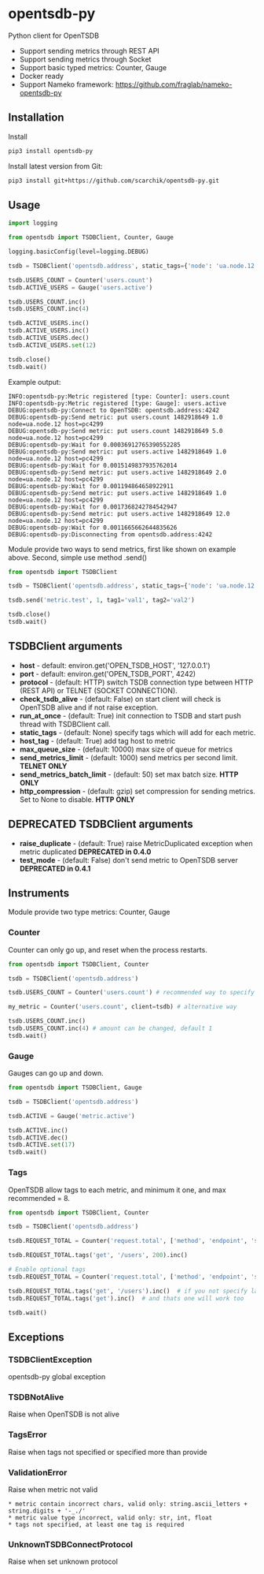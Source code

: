 # opentsdb-py
Python client for OpenTSDB
* Support sending metrics through REST API
* Support sending metrics through Socket 
* Support basic typed metrics: Counter, Gauge
* Docker ready
* Support Nameko framework: https://github.com/fraglab/nameko-opentsdb-py

## Installation

Install
```bash
pip3 install opentsdb-py
```

Install latest version from Git:
```bash
pip3 install git+https://github.com/scarchik/opentsdb-py.git
```

## Usage

```python
import logging

from opentsdb import TSDBClient, Counter, Gauge

logging.basicConfig(level=logging.DEBUG)

tsdb = TSDBClient('opentsdb.address', static_tags={'node': 'ua.node.12'})

tsdb.USERS_COUNT = Counter('users.count')
tsdb.ACTIVE_USERS = Gauge('users.active')

tsdb.USERS_COUNT.inc()
tsdb.USERS_COUNT.inc(4)

tsdb.ACTIVE_USERS.inc()
tsdb.ACTIVE_USERS.inc()
tsdb.ACTIVE_USERS.dec()
tsdb.ACTIVE_USERS.set(12)

tsdb.close()
tsdb.wait()
```

Example output:
```
INFO:opentsdb-py:Metric registered [type: Counter]: users.count
INFO:opentsdb-py:Metric registered [type: Gauge]: users.active
DEBUG:opentsdb-py:Connect to OpenTSDB: opentsdb.address:4242
DEBUG:opentsdb-py:Send metric: put users.count 1482918649 1.0 node=ua.node.12 host=pc4299
DEBUG:opentsdb-py:Send metric: put users.count 1482918649 5.0 node=ua.node.12 host=pc4299
DEBUG:opentsdb-py:Wait for 0.00036912765390552285
DEBUG:opentsdb-py:Send metric: put users.active 1482918649 1.0 node=ua.node.12 host=pc4299
DEBUG:opentsdb-py:Wait for 0.0015149837935762014
DEBUG:opentsdb-py:Send metric: put users.active 1482918649 2.0 node=ua.node.12 host=pc4299
DEBUG:opentsdb-py:Wait for 0.001194864658922911
DEBUG:opentsdb-py:Send metric: put users.active 1482918649 1.0 node=ua.node.12 host=pc4299
DEBUG:opentsdb-py:Wait for 0.0017368242784542947
DEBUG:opentsdb-py:Send metric: put users.active 1482918649 12.0 node=ua.node.12 host=pc4299
DEBUG:opentsdb-py:Wait for 0.0011665662644835626
DEBUG:opentsdb-py:Disconnecting from opentsdb.address:4242
```

Module provide two ways to send metrics, first like shown on example above.
Second, simple use method .send()

```python
from opentsdb import TSDBClient

tsdb = TSDBClient('opentsdb.address', static_tags={'node': 'ua.node.12'})

tsdb.send('metric.test', 1, tag1='val1', tag2='val2')

tsdb.close()
tsdb.wait()
```


## TSDBClient arguments
 * **host** - default: environ.get('OPEN_TSDB_HOST', '127.0.0.1')
 * **port** - default: environ.get('OPEN_TSDB_PORT', 4242)
 * **protocol** - (default: HTTP) switch TSDB connection type between HTTP (REST API) or TELNET (SOCKET CONNECTION). 
 * **check_tsdb_alive** - (default: False) on start client will check is OpenTSDB alive and if not raise exception. 
 * **run_at_once** - (default: True) init connection to TSDB and start push thread with TSDBClient call. 
 * **static_tags** - (default: None) specify tags which will add for each metric.
 * **host_tag** - (default: True) add tag host to metric
 * **max_queue_size** - (default: 10000) max size of queue for metrics
 * **send_metrics_limit** - (default: 1000) send metrics per second limit. **TELNET ONLY**
 * **send_metrics_batch_limit** - (default: 50) set max batch size. **HTTP ONLY**
 * **http_compression** - (default: gzip) set compression for sending metrics. Set to None to disable. **HTTP ONLY**

## DEPRECATED TSDBClient arguments
 * **raise_duplicate** - (default: True) raise MetricDuplicated exception when metric duplicated **DEPRECATED in 0.4.0**
 * **test_mode** - (default: False) don't send metric to OpenTSDB server **DEPRECATED in 0.4.1**

## Instruments

Module provide two type metrics: Counter, Gauge

### Counter
Counter can only go up, and reset when the process restarts.

```python
from opentsdb import TSDBClient, Counter

tsdb = TSDBClient('opentsdb.address')

tsdb.USERS_COUNT = Counter('users.count') # recommended way to specify metric

my_metric = Counter('users.count', client=tsdb) # alternative way

tsdb.USERS_COUNT.inc()
tsdb.USERS_COUNT.inc(4) # amount can be changed, default 1
tsdb.wait()
```

### Gauge
Gauges can go up and down.

```python
from opentsdb import TSDBClient, Gauge

tsdb = TSDBClient('opentsdb.address')

tsdb.ACTIVE = Gauge('metric.active')

tsdb.ACTIVE.inc()
tsdb.ACTIVE.dec()
tsdb.ACTIVE.set(17)
tsdb.wait()
```

### Tags
OpenTSDB allow tags to each metric, and minimum it one, and max recommended = 8.

```python
from opentsdb import TSDBClient, Counter

tsdb = TSDBClient('opentsdb.address')

tsdb.REQUEST_TOTAL = Counter('request.total', ['method', 'endpoint', 'status'])

tsdb.REQUEST_TOTAL.tags('get', '/users', 200).inc()

# Enable optional tags
tsdb.REQUEST_TOTAL = Counter('request.total', ['method', 'endpoint', 'status'], optional_tags=True)

tsdb.REQUEST_TOTAL.tags('get', '/users').inc()  # if you not specify last tag, it will work
tsdb.REQUEST_TOTAL.tags('get').inc()  # and thats one will work too

tsdb.wait()
```


## Exceptions

### TSDBClientException
opentsdb-py global exception

### TSDBNotAlive
Raise when OpenTSDB is not alive

### TagsError
Raise when tags not specified or specified more than provide

### ValidationError
Raise when metric not valid

    * metric contain incorrect chars, valid only: string.ascii_letters + string.digits + '-_./'
    * metric value type incorrect, valid only: str, int, float
    * tags not specified, at least one tag is required

### UnknownTSDBConnectProtocol
Raise when set unknown protocol